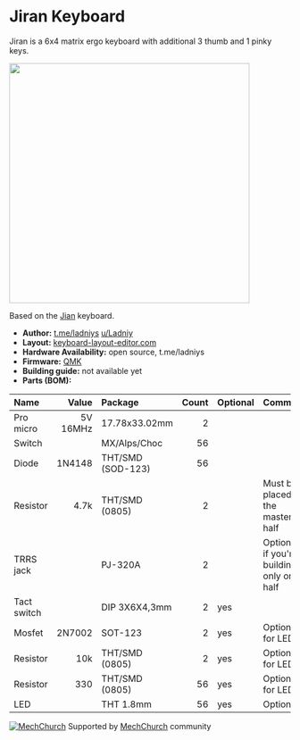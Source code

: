 # Jiran Keyboard
Jiran is a 6x4 matrix ergo keyboard with additional 3 thumb and 1 pinky keys. 

<img src="https://i.imgur.com/yQLAejM.png" data-canonical-src="Render" height="430"/>

Based on the [Jian](https://github.com/KGOH/Jian-Info) keyboard.

* __Author:__ [t.me/ladniys](https://t.me/ladniys) [u/Ladniy](https://reddit.com/u/Ladniy)
* __Layout:__ [keyboard-layout-editor.com](http://www.keyboard-layout-editor.com/#/gists/0547cd126f61f8c3f76b0a9952901da4)
* __Hardware Availability:__ open source, t.me/ladniys
* __Firmware:__ [QMK](https://github.com/Ladniy/qmk_firmware)
* __Building guide:__ not available yet
* __Parts (BOM):__

| Name           | Value         | Package           | Count        | Optional  | Comment            |
| :------------- | ------------: | :---------------- | -----------: | :-------- | :----------------- |
| Pro micro      | 5V 16MHz      |     17.78x33.02mm | 2            |           |                    |
| Switch         |               | MX/Alps/Choc      | 56           |           |                    |
| Diode          | 1N4148        | THT/SMD (SOD-123) | 56           |           |                    |
| Resistor       | 4.7k          | THT/SMD (0805)    | 2            |           | Must be placed on the master half |
| TRRS jack      |               | PJ-320A           | 2            |           | Optional if you're building only one half  
| Tact switch    |               | DIP 3X6X4,3mm     | 2            |  yes      |                    |
| Mosfet         | 2N7002        | SOT-123           | 2            |  yes      | Optional for LED's |
| Resistor       | 10k           | THT/SMD (0805)    | 2            |  yes      | Optional for LED's |
| Resistor       | 330           | THT/SMD (0805)    | 56           |  yes      | Optional for LED's |
| LED            |               | THT 1.8mm         | 56           |  yes      | Optional           |

[![MechChurch](https://i.imgur.com/QHzKmkz.png)](https://t.me/s/mechchurch) Supported by [MechChurch](https://t.me/s/mechchurch) community
